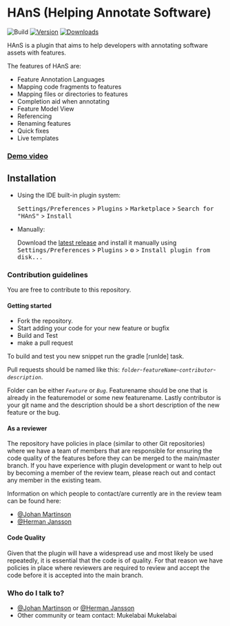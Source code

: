 # HAnS (Helping Annotate Software) #
![Build](https://github.com/isselab/HAnS/workflows/Build/badge.svg)
[![Version](https://img.shields.io/jetbrains/plugin/v/22759.svg)](https://plugins.jetbrains.com/plugin/22759)
[![Downloads](https://img.shields.io/jetbrains/plugin/d/22759.svg)](https://plugins.jetbrains.com/plugin/22759)

<!-- Plugin description -->
HAnS is a plugin that aims to help developers with annotating software assets with features.

The features of HAnS are:
  - Feature Annotation Languages
  - Mapping code fragments to features
  - Mapping files or directories to features
  - Completion aid when annotating
  - Feature Model View
  - Referencing
  - Renaming features
  - Quick fixes
  - Live templates

### [Demo video](https://youtu.be/cx_-ZshHLgA)



<!-- Plugin description end -->

## Installation

- Using the IDE built-in plugin system:

  <kbd>Settings/Preferences</kbd> > <kbd>Plugins</kbd> > <kbd>Marketplace</kbd> > <kbd>Search for "HAnS"</kbd> >
  <kbd>Install</kbd>

- Manually:

  Download the [latest release](https://github.com/%REPOSITORY%/releases/latest) and install it manually using
  <kbd>Settings/Preferences</kbd> > <kbd>Plugins</kbd> > <kbd>⚙️</kbd> > <kbd>Install plugin from disk...</kbd>

### Contribution guidelines ###
You are free to contribute to this repository.

#### Getting started
 + Fork the repository.
 + Start adding your code for your new feature or bugfix
 + Build and Test
 + make a pull request

To build and test you new snippet run the gradle [runIde] task.

Pull requests should be named like this: *`folder`*-*`featureName`*-*`contributor`*-*`description`*.

Folder can be either *`Feature`* or *`Bug`*. Featurename should be one that is already in the featuremodel or some new featurename.
Lastly contributor is your git name and the description should be a short description of the new feature or the bug.

#### As a reviewer
The repository have policies in place (similar to other Git repositories) where we have a team of members that are responsible for ensuring the code quality of the features before they can be merged to the main/master branch. 
If you have experience with plugin development or want to help out by becoming a member of the review team, 
please reach out and contact any member in the existing team. 

Information on which people to contact/are currently are in the review team can be found here:
+ [@Johan Martinson](https://www.github.com/johmara)
+ [@Herman Jansson](https://github.com/janssonherman)

#### Code Quality
Given that the plugin will have a widespread use and most likely be used repeatedly, it is essential that the code is of quality. 
For that reason we have policies in place where reviewers are required to review and accept the code before it is 
accepted into the main branch.

### Who do I talk to? ###
* [@Johan Martinson](https://www.github.com/johmara) or [@Herman Jansson](https://github.com/janssonherman)
* Other community or team contact: Mukelabai Mukelabai 